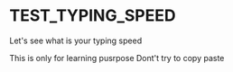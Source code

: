 # TEST_TYPING_SPEED
Let's see what is your typing speed

This is only for learning pusrpose Dont't try to copy paste
